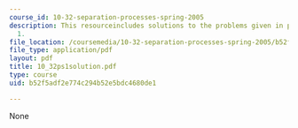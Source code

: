 ```yaml
---
course_id: 10-32-separation-processes-spring-2005
description: This resourceincludes solutions to the problems given in problem set
  1.
file_location: /coursemedia/10-32-separation-processes-spring-2005/b52f5adf2e774c294b52e5bdc4680de1_10_32ps1solution.pdf
file_type: application/pdf
layout: pdf
title: 10_32ps1solution.pdf
type: course
uid: b52f5adf2e774c294b52e5bdc4680de1

---
```

None